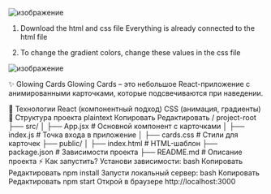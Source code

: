 ![изображение](https://github.com/user-attachments/assets/9099d671-2fed-4f20-b647-c23238e881b3)

1. Download the html and css file Everything is already connected to the html file

2. To change the gradient colors, change these values ​​in the css file

![изображение](https://github.com/user-attachments/assets/6e9f0cf2-8325-4208-a9b0-24a2f54c712c)





✨ Glowing Cards
Glowing Cards – это небольшое React-приложение с анимированными карточками, которые подсвечиваются при наведении.

🚀 Технологии
React (компонентный подход)
CSS (анимация, градиенты)
📂 Структура проекта
plaintext
Копировать
Редактировать
/ project-root
  ├── src/
  │   ├── App.jsx        # Основной компонент с карточками
  │   ├── index.js       # Точка входа в приложение
  │   ├── cards.css      # Стили для карточек
  ├── public/
  │   ├── index.html     # HTML-шаблон
  ├── package.json       # Зависимости проекта
  ├── README.md          # Описание проекта
⚡ Как запустить?
Установи зависимости:
bash
Копировать
Редактировать
npm install
Запусти локальный сервер:
bash
Копировать
Редактировать
npm start
Открой в браузере http://localhost:3000
